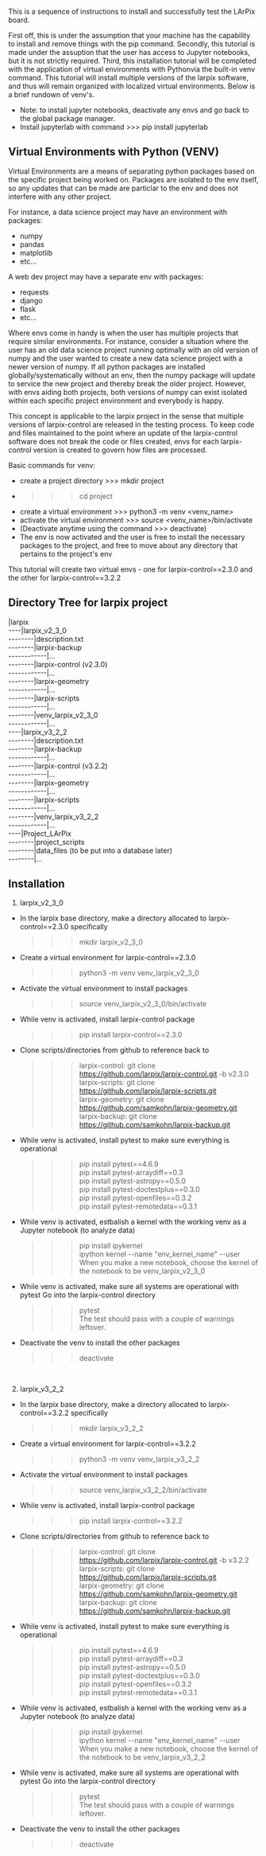 This is a sequence of instructions to install and successfully test the LArPix board.

First off, this is under the assumption that your machine has the capability to install and remove things with the 
pip command. Secondly, this tutorial is made under the assuption that the user has access to Jupyter notebooks, 
but it is not strictly required. Third, this installation tutorial will be completed with the application of 
virtual environments with Pythonvia the built-in venv command. This tutorial will install multiple versions of the 
larpix software, and thus will remain organized with localized virtual environments.
Below is a brief rundown of venv's.

* Note: to install jupyter notebooks, deactivate any envs and go back to the global package manager.
* Install jupyterlab with command >>> pip install jupyterlab


**Virtual Environments with Python (VENV)**
---------------------------------------------------------------------------------------------------------------------------------
Virtual Environments are a means of separating python packages based on the specific project being worked on.
Packages are isolated to the env itself, so any updates that can be made are particlar 
to the env and does not interfere with any other project.

For instance, a data science project may have an environment with packages:
  - numpy
  - pandas
  - matplotlib
  - etc...

A web dev project may have a separate env with packages:
  - requests
  - django
  - flask
  - etc...

Where envs come in handy is when the user has multiple projects that require similar environments. 
For instance, consider a situation where the user has an old data science project running optimally with an old version 
of numpy and the user wanted to create a new data science project with a newer version of numpy. If all python packages
are installed globally/systematically without an env, then the numpy package will update to service the new project and 
thereby break the older project. However, with envs aiding both projects, both versions of numpy can exist isolated 
within each specific project environment and everybody is happy.

This concept is applicable to the larpix project in the sense that multiple versions of larpix-control are released
in the testing process. To keep code and files maintained to the point where an update of the larpix-control software
does not break the code or files created, envs for each larpix-control version is created to govern how files are processed.

Basic commands for venv:
  - create a project directory >>> mkdir project
  - >>> cd project
  - create a virtual environment >>> python3 -m venv <venv_name>
  - activate the virtual environment >>> source <venv_name>/bin/activate
  - (Deactivate anytime using the command >>> deactivate)
  - The env is now activated and the user is free to install the necessary packages to the project,
    and free to move about any directory that pertains to the project's env

This tutorial will create two virtual envs - one for larpix-control==2.3.0 and the other for larpix-control==3.2.2


**Directory Tree for larpix project**
---------------------------------------------------------------------------------------------------------------------------------
|larpix <br />
----|larpix_v2_3_0 <br />
--------|description.txt <br />
--------|larpix-backup <br />
------------|... <br />
--------|larpix-control (v2.3.0) <br />
------------|... <br />
--------|larpix-geometry <br />
------------|... <br />
--------|larpix-scripts <br />
------------|... <br />
--------|venv_larpix_v2_3_0 <br />
------------|... <br />
----|larpix_v3_2_2 <br />
--------|description.txt <br />
--------|larpix-backup <br />
------------|... <br />
--------|larpix-control (v3.2.2) <br />
------------|... <br />
--------|larpix-geometry <br />
------------|... <br />
--------|larpix-scripts <br />
------------|... <br />
--------|venv_larpix_v3_2_2 <br />
------------|... <br />
----|Project_LArPix <br />
--------|project_scripts <br />
--------|data_files (to be put into a database later) <br />
--------|... <br />
  

**Installation**
---------------------------------------------------------------------------------------------------------------------------------
1. larpix_v2_3_0
  - In the larpix base directory, make a directory allocated to larpix-control==2.3.0 specifically 
      >>> mkdir larpix_v2_3_0
  
  - Create a virtual environment for larpix-control==2.3.0 
      >>> python3 -m venv venv_larpix_v2_3_0
  
  - Activate the virtual environment to install packages 
      >>> source venv_larpix_v2_3_0/bin/activate
  
  - While venv is activated, install larpix-control package 
      >>> pip install larpix-control==2.3.0

  - Clone scripts/directories from github to reference back to
      >>> larpix-control: git clone https://github.com/larpix/larpix-control.git -b v2.3.0 <br />
      >>> larpix-scripts: git clone https://github.com/larpix/larpix-scripts.git <br />
      >>> larpix-geometry: git clone https://github.com/samkohn/larpix-geometry.git <br />
      >>> larpix-backup: git clone https://github.com/samkohn/larpix-backup.git <br />

  - While venv is activated, install pytest to make sure everything is operational
      >>> pip install pytest==4.6.9 <br />
      >>> pip install pytest-arraydiff==0.3 <br />
      >>> pip install pytest-astropy==0.5.0 <br />
      >>> pip install pytest-doctestplus==0.3.0 <br />
      >>> pip install pytest-openfiles==0.3.2 <br />
      >>> pip install pytest-remotedata==0.3.1 <br />

  - While venv is activated, estbalish a kernel with the working venv as a Jupyter notebook (to analyze data)
      >>> pip install ipykernel <br />
      >>> ipython kernel --name "env_kernel_name" --user <br />
      When you make a new notebook, choose the kernel of the notebook to be venv_larpix_v2_3_0 <br />

  - While venv is activated, make sure all systems are operational with pytest
      Go into the larpix-control directory
      >>> pytest <br />
      The test should pass with a couple of warnings leftover.

  - Deactivate the venv to install the other packages
      >>> deactivate

<br />

2. larpix_v3_2_2
  - In the larpix base directory, make a directory allocated to larpix-control==3.2.2 specifically 
      >>> mkdir larpix_v3_2_2
  
  - Create a virtual environment for larpix-control==3.2.2 
      >>> python3 -m venv venv_larpix_v3_2_2
  
  - Activate the virtual environment to install packages 
      >>> source venv_larpix_v3_2_2/bin/activate
  
  - While venv is activated, install larpix-control package 
      >>> pip install larpix-control==3.2.2

  - Clone scripts/directories from github to reference back to
      >>> larpix-control: git clone https://github.com/larpix/larpix-control.git -b v3.2.2 <br />
      >>> larpix-scripts: git clone https://github.com/larpix/larpix-scripts.git <br />
      >>> larpix-geometry: git clone https://github.com/samkohn/larpix-geometry.git <br />
      >>> larpix-backup: git clone https://github.com/samkohn/larpix-backup.git <br />

  - While venv is activated, install pytest to make sure everything is operational
      >>> pip install pytest==4.6.9 <br />
      >>> pip install pytest-arraydiff==0.3 <br />
      >>> pip install pytest-astropy==0.5.0 <br />
      >>> pip install pytest-doctestplus==0.3.0 <br />
      >>> pip install pytest-openfiles==0.3.2 <br />
      >>> pip install pytest-remotedata==0.3.1 <br />

  - While venv is activated, estbalish a kernel with the working venv as a Jupyter notebook (to analyze data)
      >>> pip install ipykernel <br />
      >>> ipython kernel --name "env_kernel_name" --user <br />
      When you make a new notebook, choose the kernel of the notebook to be venv_larpix_v3_2_2 <br />

  - While venv is activated, make sure all systems are operational with pytest
      Go into the larpix-control directory
      >>> pytest <br />
      The test should pass with a couple of warnings leftover.

  - Deactivate the venv to install the other packages
      >>> deactivate

